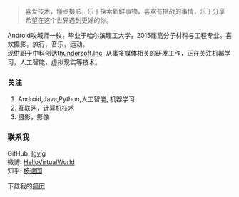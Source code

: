 <!---------------------------------------------------------------------------------------------------->
<!-- Chinese Version -->
<div class="zh post-container">
    <blockquote>
        喜爱技术，懂点摄影，乐于探索新鲜事物，喜欢有挑战的事情，乐于分享<br>
        希望在这个世界遇到更好的你。
    </blockquote>
    <p>Android攻城师一枚，毕业于哈尔滨理工大学，2015届高分子材料与工程专业。喜欢摄影，旅行，音乐，运动。
        <br>现供职于中科创达<a href="http://www.thundersoft.com" target="_blank" rel="external">thundersoft.Inc</a>,
        从事多媒体相关的研发工作，正在关注机器学习，人工智能，虚拟现实等技术。</p>
    <h3 id="关注">
        <a href="#关注" class="headerlink" title="关注"></a>关注</h3>
    <ol>
        <li>Android,Java,Python,人工智能, 机器学习</li>
        <li>互联网，计算机技术</li>
        <li>摄影，影像</li>
    </ol>
    <h3 id="联系我">
        <a href="#联系我" class="headerlink" title="联系我"></a>联系我
    </h3>
    <p>
      GitHub: <a href="https://github.com/lgyjg" target="_blank" rel="external">lgyjg</a><br>
      微博: <a href="http://weibo.com/lgyjg" target="_blank" rel="external">HelloVirtualWorld</a><br>
      知乎: <a href="https://www.zhihu.com/people/yang-jian-guo-51" target="_blank" rel="external">杨建国</a>
    </p>
    <p>
      下载我的<a href="/img/杨建国简历-Android开发工程师-中文_v1.3.pdf" target="_blank" rel="external">简历</a><br>
    </p>
</div>
